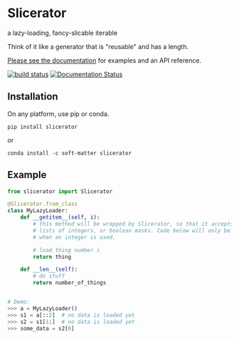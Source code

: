Slicerator
==========

a lazy-loading, fancy-slicable iterable

Think of it like a generator that is "reusable" and has a length.

[Please see the documentation](http://slicerator.readthedocs.io/en/latest/) for examples and an API reference.

[![build status](https://travis-ci.org/soft-matter/slicerator.png?branch=master)](https://travis-ci.org/soft-matter/slicerator) [![Documentation Status](https://readthedocs.org/projects/slicerator/badge/?version=latest)](http://slicerator.readthedocs.io/en/latest/?badge=latest)

Installation
------------

On any platform, use pip or conda.

`pip install slicerator`

or

`conda install -c soft-matter slicerator`

Example
-------

```python
from slicerator import Slicerator

@Slicerator.from_class
class MyLazyLoader:
    def __getitem__(self, i):
        # this method will be wrapped by Slicerator, so that it accepts slices,
        # lists of integers, or boolean masks. Code below will only be executed
        # when an integer is used.

        # load thing number i
        return thing

    def __len__(self):
        # do stuff
        return number_of_things


# Demo:
>>> a = MyLazyLoader()
>>> s1 = a[::2]  # no data is loaded yet
>>> s2 = s1[1:]  # no data is loaded yet
>>> some_data = s2[0]
```
